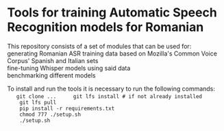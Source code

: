 # Tools for training Automatic Speech Recognition models for Romanian

This repository consists of a set of modules that can be used for:  
  generating Romanian ASR training data based on Mozilla's Common Voice Corpus' Spanish and Italian sets  
  fine-tuning Whisper models using said data  
  benchmarking different models  
  
To install and run the tools it is necessary to run the following commands:   
`    git clone ...  `
`     git lfs install # if not already installed  `  
`     git lfs pull  `  
`     pip install -r requirements.txt  `  
`     chmod 777 ./setup.sh  `  
`     ./setup.sh  `  
